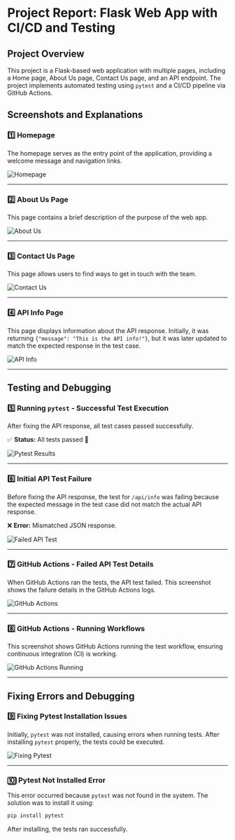 # **Project Report: Flask Web App with CI/CD and Testing**  

## **Project Overview**  
This project is a Flask-based web application with multiple pages, including a Home page, About Us page, Contact Us page, and an API endpoint. The project implements automated testing using `pytest` and a CI/CD pipeline via GitHub Actions.  

## **Screenshots and Explanations**  

### **1️⃣ Homepage**  
The homepage serves as the entry point of the application, providing a welcome message and navigation links.  

![Homepage](screenshots/HOMEPAGE.png)  

---  

### **2️⃣ About Us Page**  
This page contains a brief description of the purpose of the web app.  

![About Us](screenshots/ABOUT_US.png)  

---  

### **3️⃣ Contact Us Page**  
This page allows users to find ways to get in touch with the team.  

![Contact Us](screenshots/CONTACTS.png)  

---  

### **4️⃣ API Info Page**  
This page displays information about the API response. Initially, it was returning `{"message": "This is the API info!"}`, but it was later updated to match the expected response in the test case.  

![API Info](screenshots/API_INFO.png)  

---  

## **Testing and Debugging**  

### **5️⃣ Running `pytest` - Successful Test Execution**  
After fixing the API response, all test cases passed successfully.  

✅ **Status:** All tests passed 🎉  

![Pytest Results](screenshots/Pytest_Result_All_Pass.png)  

---  

### **6️⃣ Initial API Test Failure**  
Before fixing the API response, the test for `/api/info` was failing because the expected message in the test case did not match the actual API response.  

❌ **Error:** Mismatched JSON response.  

![Failed API Test](screenshots/Failed_Test_API.png)  

---  

### **7️⃣ GitHub Actions - Failed API Test Details**  
When GitHub Actions ran the tests, the API test failed. This screenshot shows the failure details in the GitHub Actions logs.  

![GitHub Actions](screenshots/github_actions_failed_test_api_info.png)  

---  

### **8️⃣ GitHub Actions - Running Workflows**  
This screenshot shows GitHub Actions running the test workflow, ensuring continuous integration (CI) is working.  

![GitHub Actions Running](screenshots/Github_Actions_Running_Workflows.png)  

---  

## **Fixing Errors and Debugging**  

### **9️⃣ Fixing Pytest Installation Issues**  
Initially, `pytest` was not installed, causing errors when running tests. After installing `pytest` properly, the tests could be executed.  

![Fixing Pytest](screenshots/Fixing_Pytest_Error_Installing.png)  

---  

### **🔟 Pytest Not Installed Error**  
This error occurred because `pytest` was not found in the system. The solution was to install it using:  

```sh
pip install pytest
```

After installing, the tests ran successfully.  

